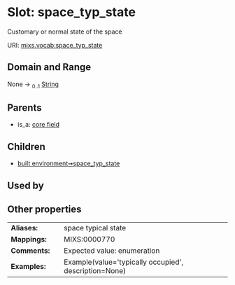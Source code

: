 
# Slot: space_typ_state


Customary or normal state of the space

URI: [mixs.vocab:space_typ_state](https://w3id.org/mixs/vocab/space_typ_state)


## Domain and Range

None &#8594;  <sub>0..1</sub> [String](types/String.md)

## Parents

 *  is_a: [core field](core_field.md)

## Children

 *  [built environment➞space_typ_state](built_environment_space_typ_state.md)

## Used by


## Other properties

|  |  |  |
| --- | --- | --- |
| **Aliases:** | | space typical state |
| **Mappings:** | | MIXS:0000770 |
| **Comments:** | | Expected value: enumeration |
| **Examples:** | | Example(value='typically occupied', description=None) |

